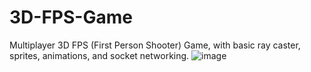 # 3D-FPS-Game
 Multiplayer 3D FPS (First Person Shooter) Game, with basic ray caster, sprites, animations, and socket networking.
![image]([https://github.com/liad-inon/3D-FPS-Game/assets/52380897/c315940d-39b1-484f-8770-47ed2798044b](https://drive.google.com/file/d/1f5AJLWzuqlaTM0ZZzVfeJdi9luMzxyn2/view?usp=sharing))
